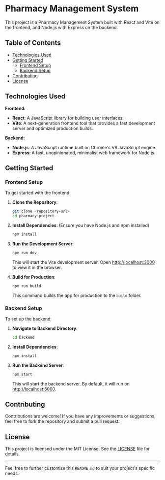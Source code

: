 # Pharmacy Management System

This project is a Pharmacy Management System built with React and Vite on the frontend, and Node.js with Express on the backend.

## Table of Contents

- [Technologies Used](#technologies-used)
- [Getting Started](#getting-started)
  - [Frontend Setup](#frontend-setup)
  - [Backend Setup](#backend-setup)
- [Contributing](#contributing)
- [License](#license)

## Technologies Used

**Frontend:**

- **React**: A JavaScript library for building user interfaces.
- **Vite**: A next-generation frontend tool that provides a fast development server and optimized production builds.

**Backend:**

- **Node.js**: A JavaScript runtime built on Chrome's V8 JavaScript engine.
- **Express**: A fast, unopinionated, minimalist web framework for Node.js.

## Getting Started

### Frontend Setup

To get started with the frontend:

1. **Clone the Repository**:

   ```sh
   git clone <repository-url>
   cd pharmacy-project
   ```

2. **Install Dependencies**:
   (Ensure you have Node.js and npm installed)

   ```sh
   npm install
   ```

3. **Run the Development Server**:

   ```sh
   npm run dev
   ```

   This will start the Vite development server. Open [http://localhost:3000](http://localhost:3000) to view it in the browser.

4. **Build for Production**:
   ```sh
   npm run build
   ```
   This command builds the app for production to the `build` folder.

### Backend Setup

To set up the backend:

1. **Navigate to Backend Directory**:

   ```sh
   cd backend
   ```

2. **Install Dependencies**:

   ```sh
   npm install
   ```

3. **Run the Backend Server**:
   ```sh
   npm start
   ```
   This will start the backend server. By default, it will run on [http://localhost:5000](http://localhost:5000).

## Contributing

Contributions are welcome! If you have any improvements or suggestions, feel free to fork the repository and submit a pull request.

## License

This project is licensed under the MIT License. See the [LICENSE](LICENSE) file for details.

---

Feel free to further customize this `README.md` to suit your project's specific needs.
